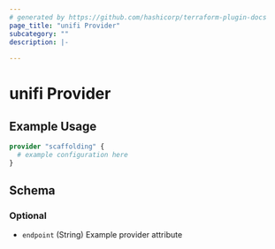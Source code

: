 ```yaml
---
# generated by https://github.com/hashicorp/terraform-plugin-docs
page_title: "unifi Provider"
subcategory: ""
description: |-
  
---
```


# unifi Provider



## Example Usage

```terraform
provider "scaffolding" {
  # example configuration here
}
```

<!-- schema generated by tfplugindocs -->
## Schema

### Optional

- `endpoint` (String) Example provider attribute
